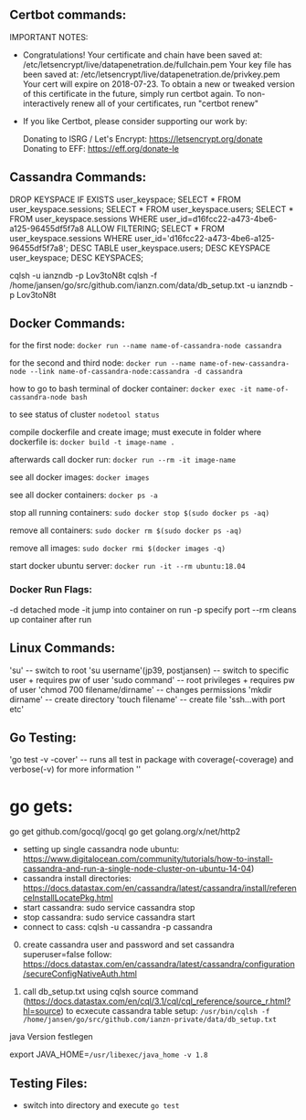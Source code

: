 ## Certbot commands:
IMPORTANT NOTES:
 - Congratulations! Your certificate and chain have been saved at:
   /etc/letsencrypt/live/datapenetration.de/fullchain.pem
   Your key file has been saved at:
   /etc/letsencrypt/live/datapenetration.de/privkey.pem
   Your cert will expire on 2018-07-23. To obtain a new or tweaked
   version of this certificate in the future, simply run certbot
   again. To non-interactively renew all of your certificates, run
   "certbot renew"
 - If you like Certbot, please consider supporting our work by:

   Donating to ISRG / Let's Encrypt:   https://letsencrypt.org/donate
   Donating to EFF:                    https://eff.org/donate-le

## Cassandra Commands:
DROP KEYSPACE IF EXISTS user_keyspace;
SELECT * FROM user_keyspace.sessions;
SELECT * FROM user_keyspace.users;
SELECT * FROM user_keyspace.sessions WHERE user_id=d16fcc22-a473-4be6-a125-96455df5f7a8 ALLOW FILTERING;
SELECT * FROM user_keyspace.sessions WHERE user_id='d16fcc22-a473-4be6-a125-96455df5f7a8';
DESC TABLE user_keyspace.users;
DESC KEYSPACE user_keyspace;
DESC KEYSPACES;

cqlsh -u ianzndb -p Lov3toN8t
cqlsh -f /home/jansen/go/src/github.com/ianzn.com/data/db_setup.txt -u ianzndb -p Lov3toN8t


## Docker Commands:

for the first node:
`docker run --name name-of-cassandra-node cassandra`

for the second and third node:
`docker run --name name-of-new-cassandra-node --link name-of-cassandra-node:cassandra -d cassandra`

how to go to bash terminal of docker container:
`docker exec -it name-of-cassandra-node bash`

to see status of cluster
`nodetool status`

compile dockerfile and create image; must execute in folder where dockerfile is:
`docker build -t image-name .`

afterwards call docker run:
`docker run --rm -it image-name`

see all docker images:
`docker images`

see all docker containers:
`docker ps -a`

stop all running containers:
`sudo docker stop $(sudo docker ps -aq)`

remove all containers:
`sudo docker rm $(sudo docker ps -aq)`

remove all images:
`sudo docker rmi $(docker images -q)`

start docker ubuntu server:
`docker run -it --rm ubuntu:18.04`

### Docker Run Flags:
-d detached mode
-it jump into container on run
-p specify port
--rm cleans up container after run


## Linux Commands:

'su' 					-- switch to root
'su username'(jp39, postjansen)		-- switch to specific user
	+ requires pw of user
'sudo command' 				-- root privileges
	+ requires pw of user
'chmod 700 filename/dirname'		-- changes permissions
'mkdir dirname'				-- create directory
'touch filename'			-- create file
'ssh...with port etc'


## Go Testing:
'go test -v -cover' 		-- runs all test in package with coverage(-coverage) and verbose(-v) for more information
'' 

# go gets:
go get github.com/gocql/gocql
go get golang.org/x/net/http2

- setting up single cassandra node ubuntu:
	https://www.digitalocean.com/community/tutorials/how-to-install-cassandra-and-run-a-single-node-cluster-on-ubuntu-14-04)
- cassandra install directories:
	https://docs.datastax.com/en/cassandra/latest/cassandra/install/referenceInstallLocatePkg.html
- start cassandra:
	sudo service cassandra stop
- stop cassandra:
	sudo service cassandra start
- connect to cass:
	cqlsh -u cassandra -p cassandra

0. create cassandra user and password and set cassandra superuser=false
	follow: https://docs.datastax.com/en/cassandra/latest/cassandra/configuration/secureConfigNativeAuth.html

1. call db_setup.txt using cqlsh source command
	(https://docs.datastax.com/en/cql/3.1/cql/cql_reference/source_r.html?hl=source)
	to ecxecute cassandra table setup: `/usr/bin/cqlsh -f /home/jansen/go/src/github.com/ianzn-private/data/db_setup.txt`


java Version festlegen

export JAVA_HOME=`/usr/libexec/java_home -v 1.8`

## Testing Files:
- switch into directory and execute `go test`